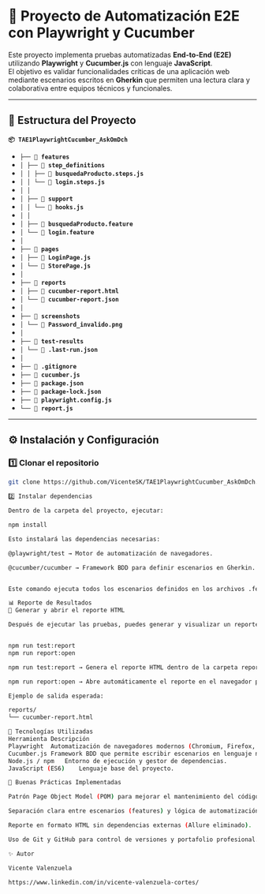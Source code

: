 # 🧪 Proyecto de Automatización E2E con Playwright y Cucumber

Este proyecto implementa pruebas automatizadas **End-to-End (E2E)** utilizando **Playwright** y **Cucumber.js** con lenguaje **JavaScript**.  
El objetivo es validar funcionalidades críticas de una aplicación web mediante escenarios escritos en **Gherkin** que permiten una lectura clara y colaborativa entre equipos técnicos y funcionales.

---

## 📁 Estructura del Proyecto

**`📦 TAE1PlaywrightCucumber_AskOmDch `**
*  **`├── 📂 features `**
*  **`│ ├── 📂 step_definitions `**
*  **`│ │ ├── 📄 busquedaProducto.steps.js `**
*  **`│ │ └── 📄 login.steps.js`**
*  **`│ │`**
*  **`│ ├── 📂 support`**
*  **`│ │ └── 📄 hooks.js`**
*  **`│ │`**
*  **`│ ├── 📄 busquedaProducto.feature`**
*  **`│ └── 📄 login.feature`**
*  **`│`**
*  **`├── 📂 pages`**
*  **`│ ├── 📄 LoginPage.js`**
*  **`│ └── 📄 StorePage.js`**
*  **`│`**
*  **`├── 📂 reports`**
*  **`│ ├── 📄 cucumber-report.html`**
*  **`│ └── 📄 cucumber-report.json`**
*  **`│`**
*  **`├── 📂 screenshots`**
*  **`│ └── 📄 Password_invalido.png`**
*  **`│`**
*  **`├── 📂 test-results`**
*  **`│ └── 📄 .last-run.json`**
*  **`│`**
*  **`├── 📄 .gitignore`**
*  **`├── 📄 cucumber.js`**
*  **`├── 📄 package.json`**
*  **`├── 📄 package-lock.json`**
*  **`├── 📄 playwright.config.js`**
*  **`└── 📄 report.js`**



---

## ⚙️ Instalación y Configuración

### 1️⃣ Clonar el repositorio

```bash
git clone https://github.com/VicenteSK/TAE1PlaywrightCucumber_AskOmDch.git

2️⃣ Instalar dependencias

Dentro de la carpeta del proyecto, ejecutar:

npm install

Esto instalará las dependencias necesarias:

@playwright/test → Motor de automatización de navegadores.

@cucumber/cucumber → Framework BDD para definir escenarios en Gherkin.


Este comando ejecuta todos los escenarios definidos en los archivos .feature, utilizando Cucumber.js y Playwright.

📊 Reporte de Resultados
🧾 Generar y abrir el reporte HTML

Después de ejecutar las pruebas, puedes generar y visualizar un reporte interactivo en formato HTML:


npm run test:report
npm run report:open

npm run test:report → Genera el reporte HTML dentro de la carpeta reports/.

npm run report:open → Abre automáticamente el reporte en el navegador por defecto (reports/cucumber-report.html).

Ejemplo de salida esperada:

reports/
└── cucumber-report.html

🧱 Tecnologías Utilizadas
Herramienta	Descripción
Playwright	Automatización de navegadores modernos (Chromium, Firefox, WebKit).
Cucumber.js	Framework BDD que permite escribir escenarios en lenguaje natural.
Node.js / npm	Entorno de ejecución y gestor de dependencias.
JavaScript (ES6)	Lenguaje base del proyecto.

🧩 Buenas Prácticas Implementadas

Patrón Page Object Model (POM) para mejorar el mantenimiento del código.

Separación clara entre escenarios (features) y lógica de automatización (steps/pages).

Reporte en formato HTML sin dependencias externas (Allure eliminado).

Uso de Git y GitHub para control de versiones y portafolio profesional.

✨ Autor

Vicente Valenzuela

https://www.linkedin.com/in/vicente-valenzuela-cortes/






